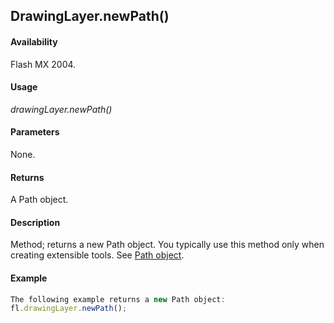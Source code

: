 ## DrawingLayer.newPath()

#### Availability

Flash MX 2004.

#### Usage

*drawingLayer.newPath()*

#### Parameters

None.

#### Returns

A Path object.

#### Description

Method; returns a new Path object. You typically use this method only when creating extensible tools. See [Path object](../Path_object/path_summary.md).

#### Example

```javascript
The following example returns a new Path object:
fl.drawingLayer.newPath();

```
